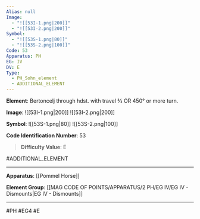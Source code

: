 ```yaml
---
Alias: null
Image:
  - "![[53I-1.png|200]]"
  - "![[53I-2.png|200]]"
Symbol:
  - "![[53S-1.png|80]]"
  - "![[53S-2.png|100]]"
Code: 53
Apparatus: PH
EG: IV
DV: E
Type:
  - PH_Sohn_element
  - ADDITIONAL_ELEMENT
---
```

**Element**: Bertoncelj through hdst. with travel 3⁄3 OR 450° or more turn.

**Image**:
![[53I-1.png|200]]
![[53I-2.png|200]]

**Symbol**:
![[53S-1.png|80]]
![[53S-2.png|100]]

**Code Identification Number**: 53

>**Difficulty Value**: E

#ADDITIONAL_ELEMENT
___
**Apparatus**: [[Pommel Horse]]

**Element Group**: [[MAG CODE OF POINTS/APPARATUS/2 PH/EG IV/EG IV - Dismounts|EG IV - Dismounts]]
___
#PH #EG4 #E
